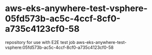 # aws-eks-anywhere-test-vsphere-05fd573b-ac5c-4ccf-8cf0-a735c4123cf0-58
repository for use with E2E test job aws-eks-anywhere-test-vsphere:05fd573b-ac5c-4ccf-8cf0-a735c4123cf0-58
